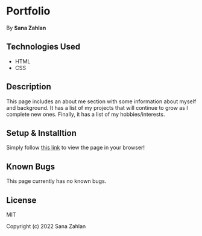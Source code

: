 # Portfolio
By **Sana Zahlan** 

## Technologies Used

* HTML
* CSS

## Description 

This page includes an about me section with some information about myself and background. It has a list of my projects that will continue to grow as I complete new ones. 
Finally, it has a list of my hobbies/interests.

## Setup & Installtion 

Simply follow [this link](https://szahlan.github.io/Portfolio/) to view the page in your browser!

## Known Bugs

This page currently has no known bugs.

## License 

MIT

Copyright (c) 2022 Sana Zahlan
